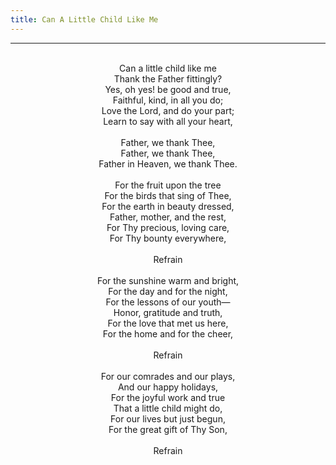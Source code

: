 ```yaml
---
title: Can A Little Child Like Me
---
```


---
<center>
<br/>
Can a little child like me<br/>
Thank the Father fittingly?<br/>
Yes, oh yes! be good and true,<br/>
Faithful, kind, in all you do;<br/>
Love the Lord, and do your part;<br/>
Learn to say with all your heart,<br/>
<br/>
Father, we thank Thee,<br/>
Father, we thank Thee,<br/>
Father in Heaven, we thank Thee.<br/>
<br/>
For the fruit upon the tree<br/>
For the birds that sing of Thee,<br/>
For the earth in beauty dressed,<br/>
Father, mother, and the rest,<br/>
For Thy precious, loving care,<br/>
For Thy bounty everywhere,<br/>
<br/>
Refrain<br/>
<br/>
For the sunshine warm and bright,<br/>
For the day and for the night,<br/>
For the lessons of our youth—<br/>
Honor, gratitude and truth,<br/>
For the love that met us here,<br/>
For the home and for the cheer,<br/>
<br/>
Refrain<br/>
<br/>
For our comrades and our plays,<br/>
And our happy holidays,<br/>
For the joyful work and true<br/>
That a little child might do,<br/>
For our lives but just begun,<br/>
For the great gift of Thy Son,<br/>
<br/>
Refrain<br/>

</center>